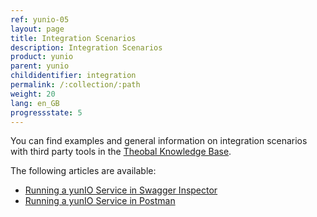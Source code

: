 ```yaml
---
ref: yunio-05
layout: page
title: Integration Scenarios
description: Integration Scenarios
product: yunio
parent: yunio
childidentifier: integration
permalink: /:collection/:path
weight: 20
lang: en_GB
progressstate: 5
---
```


You can find examples and general information on integration scenarios with third party tools in the [Theobal Knowledge Base](https://kb.theobald-software.com/yunio).

The following articles are available:
- [Running a yunIO Service in Swagger Inspector](https://kb.theobald-software.com/yunio/running-a-yunio-service-in-swagger-inspector)
- [Running a yunIO Service in Postman](https://kb.theobald-software.com/yunio/running-a-yunio-service-in-postman)
